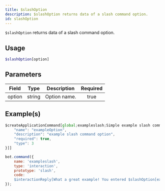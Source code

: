 ```yaml
---
title: $slashOption
description: $slashOption returns data of a slash command option.
id: slashOption
---
```


`$slashOption` returns data of a slash command option.

## Usage

```php
$slashOption[option]
```

## Parameters

| Field  | Type   | Description  | Required |
| ------ | ------ | ------------ | :------: |
| option | string | Option name. |   true   |

## Example(s)

```javascript
$createApplicationCommand[global;exampleslash;Simple example slash command.;true;slash;[{
    "name": "exampleOption",
    "description": "example slash command option",
    "required": true,
    "type": 3
}]]
```

```javascript
bot.command({
    name: 'exampleslash',
    type: 'interaction',
    prototype: 'slash',
    code: `
    $interactionReply[What a great example! You entered $slashOption[exampleOption]!]`
});
```